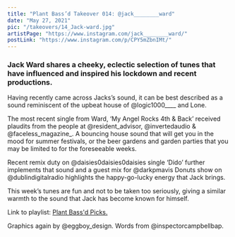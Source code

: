 ```yaml
---
title: "Plant Bass’d Takeover 014: @jack________ward"
date: "May 27, 2021"
pic: "/takeovers/14_Jack-ward.jpg"
artistPage: "https://www.instagram.com/jack________ward/"
postLink: "https://www.instagram.com/p/CPY5mZbnIMt/"
---
```


### Jack Ward shares a cheeky, eclectic selection of tunes that have influenced and inspired his lockdown and recent productions.

Having recently came across Jacks’s sound, it can be best described as a sound reminiscent of the upbeat house of @logic1000\_\_\_\_ and Lone.

The most recent single from Ward, ‘My Angel Rocks 4th & Back’ received plaudits from the people at @resident_advisor, @invertedaudio & @faceless_magazine\_. A bouncing house sound that will get you in the mood for summer festivals, or the beer gardens and garden parties that you may be limited to for the foreseeable weeks.

Recent remix duty on @daisies0daisies0daisies single ‘Dido’ further implements that sound and a guest mix for @darkpmavis Donuts show on @dublindigitalradio highlights the happy-go-lucky energy that Jack brings.

This week’s tunes are fun and not to be taken too seriously, giving a similar warmth to the sound that Jack has become known for himself.

Link to playlist: [Plant Bass'd Picks.]("https://open.spotify.com/playlist/5skAgzUfGmZLwrOPNLnGVf?si=b744c3ef583c4c4e")

Graphics again by @eggboy_design.
Words from @inspectorcampbellbap.
